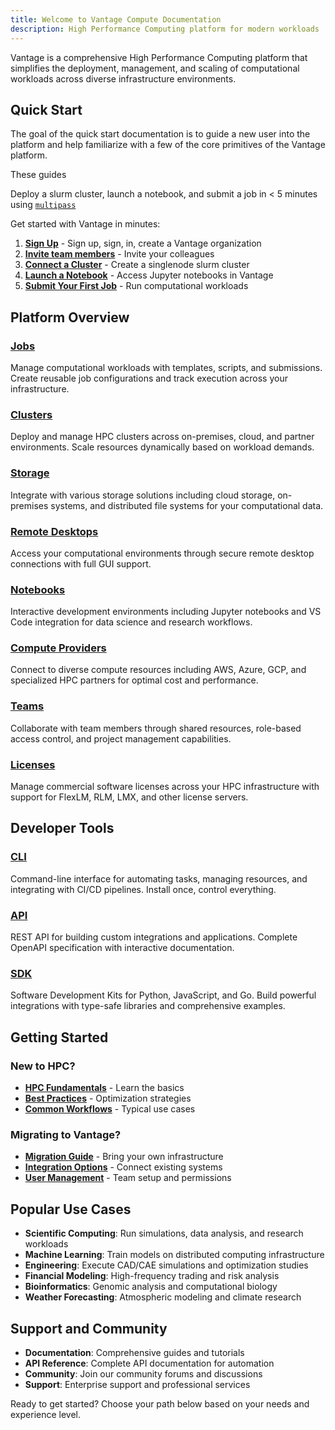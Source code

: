 ```yaml
---
title: Welcome to Vantage Compute Documentation
description: High Performance Computing platform for modern workloads
---
```


Vantage is a comprehensive High Performance Computing platform that simplifies the deployment, management, and scaling of computational workloads across diverse infrastructure environments.

## Quick Start

The goal of the quick start documentation is to guide a new user into the platform and help familiarize with a few of the core
primitives of the Vantage platform.

These guides

Deploy a slurm cluster, launch a notebook, and submit a job in < 5 minutes using [`multipass`](https://canonical.com/multipass)

Get started with Vantage in minutes:

1. **[Sign Up](./getting-started/sign-up.md)** - Sign up, sign, in, create a Vantage organization
2. **[Invite team members](./getting-started/invite-intro.md)** - Invite your colleagues
3. **[Connect a Cluster](./getting-started/create-cluster-intro.md)** - Create a singlenode slurm cluster
4. **[Launch a Notebook](./getting-started/notebook-intro.md)** - Access Jupyter notebooks in Vantage
5. **[Submit Your First Job](./getting-started/create-job-submission-intro.md)** - Run computational workloads

## Platform Overview

### [Jobs](/platform/jobs)

Manage computational workloads with templates, scripts, and submissions. Create reusable job configurations and track execution across your infrastructure.

### [Clusters](/platform/clusters)

Deploy and manage HPC clusters across on-premises, cloud, and partner environments. Scale resources dynamically based on workload demands.

### [Storage](/platform/storage)

Integrate with various storage solutions including cloud storage, on-premises systems, and distributed file systems for your computational data.

### [Remote Desktops](/platform/remote-desktops)

Access your computational environments through secure remote desktop connections with full GUI support.

### [Notebooks](/platform/notebooks)

Interactive development environments including Jupyter notebooks and VS Code integration for data science and research workflows.

### [Compute Providers](/platform/compute-providers)

Connect to diverse compute resources including AWS, Azure, GCP, and specialized HPC partners for optimal cost and performance.

### [Teams](/platform/teams)

Collaborate with team members through shared resources, role-based access control, and project management capabilities.

### [Licenses](/platform/licenses)

Manage commercial software licenses across your HPC infrastructure with support for FlexLM, RLM, LMX, and other license servers.

## Developer Tools

### [CLI](/cli)

Command-line interface for automating tasks, managing resources, and integrating with CI/CD pipelines. Install once, control everything.

### [API](/api)

REST API for building custom integrations and applications. Complete OpenAPI specification with interactive documentation.

### [SDK](/sdk)

Software Development Kits for Python, JavaScript, and Go. Build powerful integrations with type-safe libraries and comprehensive examples.

## Getting Started

### New to HPC?

- **[HPC Fundamentals](/platform/clusters/)** - Learn the basics
- **[Best Practices](/platform/jobs/)** - Optimization strategies
- **[Common Workflows](/platform/storage/)** - Typical use cases

### Migrating to Vantage?

- **[Migration Guide](/platform/compute-providers/)** - Bring your own infrastructure
- **[Integration Options](/platform/clusters/)** - Connect existing systems
- **[User Management](./getting-started/invite-intro.md)** - Team setup and permissions

## Popular Use Cases

- **Scientific Computing**: Run simulations, data analysis, and research workloads
- **Machine Learning**: Train models on distributed computing infrastructure
- **Engineering**: Execute CAD/CAE simulations and optimization studies
- **Financial Modeling**: High-frequency trading and risk analysis
- **Bioinformatics**: Genomic analysis and computational biology
- **Weather Forecasting**: Atmospheric modeling and climate research

## Support and Community

- **Documentation**: Comprehensive guides and tutorials
- **API Reference**: Complete API documentation for automation
- **Community**: Join our community forums and discussions
- **Support**: Enterprise support and professional services

Ready to get started? Choose your path below based on your needs and experience level.
